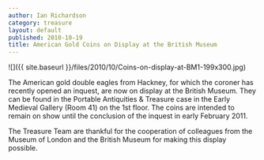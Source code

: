 ```yaml
---
author: Ian Richardson
category: treasure
layout: default
published: 2010-10-19
title: American Gold Coins on Display at the British Museum
---
```


![]({{ site.baseurl }}/files/2010/10/Coins-on-display-at-BM1-199x300.jpg)

The American gold double eagles from Hackney, for which the coroner has recently opened an inquest, are now on display at the British Museum. They can be found in the Portable Antiquities & Treasure case in the Early Medieval Gallery (Room 41) on the 1st floor. The coins are intended to remain on show until the conclusion of the inquest in early February 2011.

The Treasure Team are thankful for the cooperation of colleagues from the Museum of London and the British Museum for making this display possible.
